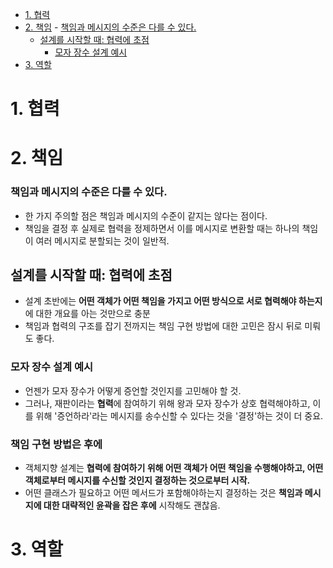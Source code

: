 - [1. 협력](#1.%20%ED%98%91%EB%A0%A5)
- [2. 책임](#2.%20%EC%B1%85%EC%9E%84)
		- [책임과 메시지의 수준은 다를 수 있다.](#%EC%B1%85%EC%9E%84%EA%B3%BC%20%EB%A9%94%EC%8B%9C%EC%A7%80%EC%9D%98%20%EC%88%98%EC%A4%80%EC%9D%80%20%EB%8B%A4%EB%A5%BC%20%EC%88%98%20%EC%9E%88%EB%8B%A4.)
	- [설계를 시작할 때: 협력에 초점](#%EC%84%A4%EA%B3%84%EB%A5%BC%20%EC%8B%9C%EC%9E%91%ED%95%A0%20%EB%95%8C:%20%ED%98%91%EB%A0%A5%EC%97%90%20%EC%B4%88%EC%A0%90)
		- [모자 장수 설계 예시](#%EB%AA%A8%EC%9E%90%20%EC%9E%A5%EC%88%98%20%EC%84%A4%EA%B3%84%20%EC%98%88%EC%8B%9C)
- [3. 역할](#3.%20%EC%97%AD%ED%95%A0)


# 1. 협력

# 2. 책임


### 책임과 메시지의 수준은 다를 수 있다.

- 한 가지 주의할 점은 책임과 메시지의 수준이 같지는 않다는 점이다. 
- 책임을 결정 후 실제로 협력을 정제하면서 이를 메시지로 변환할 때는 하나의 책임이 여러 메시지로 분할되는 것이 일반적.

## 설계를 시작할 때: 협력에 초점

- 설계 초반에는 **어떤 객체가 어떤 책임을 가지고 어떤 방식으로 서로 협력해야 하는지**에 대한 개요를 아는 것만으로 충분
- 책임과 협력의 구조를 잡기 전까지는 책임 구현 방법에 대한 고민은 잠시 뒤로 미뤄도 좋다.

### 모자 장수 설계 예시

- 언젠가 모자 장수가 어떻게 증언할 것인지를 고민해야 할 것.
- 그러나, 재판이라는 **협력**에 참여하기 위해 왕과 모자 장수가 상호 협력해야하고, 이를 위해 '증언하라'라는 메시지를 송수신할 수 있다는 것을 '결정'하는 것이 더 중요.

### 책임 구현 방법은 후에

- 객체지향 설계는 **협력에 참여하기 위해 어떤 객체가 어떤 책임을 수행해야하고, 어떤 객체로부터 메시지를 수신할 것인지 결정하는 것으로부터 시작.**
- 어떤 클래스가 필요하고 어떤 메서드가 포함해야하는지 결정하는 것은 **책임과 메시지에 대한 대략적인 윤곽을 잡은 후에** 시작해도 괜찮음.


# 3. 역할